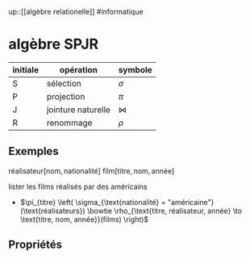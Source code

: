 up::[[algèbre relationelle]]
#informatique 
# algèbre SPJR

| initiale | opération          | symbole   |
| -------- | ------------------ | --------- |
| S        | sélection          | $\sigma$  |
| P        | projection         | $\pi$     |
| J        | jointure naturelle | $\bowtie$ |
| R        | renommage          | $\rho$    |


## Exemples
$\text{réalisateur}[\text{nom}, \text{nationalité}]$
$\text{film}[\text{titre}, \text{nom}, \text{année}]$

lister les films réalisés par des américains
 - $\pi_{titre} \left( \sigma_{\text{nationalité} = "américaine"} (\text{réalisateurs}) \bowtie \rho_{\text{titre, réalisateur, année} \to \text{titre, nom, année}}(films) \right)$

## Propriétés

